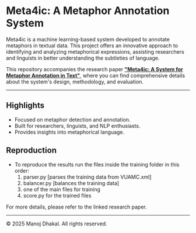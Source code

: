 # Meta4ic: A Metaphor Annotation System

Meta4ic is a machine learning-based system developed to annotate metaphors in textual data. This project offers an innovative approach to identifying and analyzing metaphorical expressions, assisting researchers and linguists in better understanding the subtleties of language.

This repository accompanies the research paper **["Meta4ic: A System for Metaphor Annotation in Text"](#)**, where you can find comprehensive details about the system's design, methodology, and evaluation.

---

## Highlights
- Focused on metaphor detection and annotation.
- Built for researchers, linguists, and NLP enthusiasts.
- Provides insights into metaphorical language.

## Reproduction
- To reproduce the results run the files inside the training folder in this order:
  1) parser.py [parses the training data from VUAMC.xml]
  2) balancer.py [balances the training data]
  3) one of the main files for training
  4) score.py for the trained files
     
For more details, please refer to the linked research paper.

---

© 2025 Manoj Dhakal. All rights reserved.
